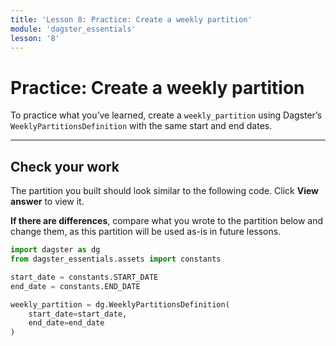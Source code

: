 ```yaml
---
title: 'Lesson 8: Practice: Create a weekly partition'
module: 'dagster_essentials'
lesson: '8'
---
```


# Practice: Create a weekly partition

To practice what you’ve learned, create a `weekly_partition` using Dagster’s `WeeklyPartitionsDefinition` with the same start and end dates.

---

## Check your work

The partition you built should look similar to the following code. Click **View answer** to view it.

**If there are differences**, compare what you wrote to the partition below and change them, as this partition will be used as-is in future lessons.

```python {% obfuscated="true" %}
import dagster as dg
from dagster_essentials.assets import constants

start_date = constants.START_DATE
end_date = constants.END_DATE

weekly_partition = dg.WeeklyPartitionsDefinition(
    start_date=start_date,
    end_date=end_date
)
```
